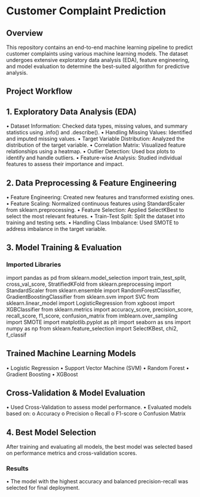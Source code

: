 # Customer Complaint Prediction

## Overview

This repository contains an end-to-end machine learning pipeline to predict customer complaints using various machine learning models. The dataset undergoes extensive exploratory data analysis (EDA), feature engineering, and model evaluation to determine the best-suited algorithm for predictive analysis.

## Project Workflow

## 1. Exploratory Data Analysis (EDA)

•	Dataset Information: Checked data types, missing values, and summary statistics using .info() and .describe().
•	Handling Missing Values: Identified and imputed missing values.
•	Target Variable Distribution: Analyzed the distribution of the target variable.
•	Correlation Matrix: Visualized feature relationships using a heatmap.
•	Outlier Detection: Used box plots to identify and handle outliers.
•	Feature-wise Analysis: Studied individual features to assess their importance and impact.
## 2. Data Preprocessing & Feature Engineering
•	Feature Engineering: Created new features and transformed existing ones.
•	Feature Scaling: Normalized continuous features using StandardScaler from sklearn.preprocessing.
•	Feature Selection: Applied SelectKBest to select the most relevant features.
•	Train-Test Split: Split the dataset into training and testing sets.
•	Handling Class Imbalance: Used SMOTE to address imbalance in the target variable.
## 3. Model Training & Evaluation
### Imported Libraries

import pandas as pd
from sklearn.model_selection import train_test_split, cross_val_score, StratifiedKFold
from sklearn.preprocessing import StandardScaler
from sklearn.ensemble import RandomForestClassifier, GradientBoostingClassifier
from sklearn.svm import SVC
from sklearn.linear_model import LogisticRegression
from xgboost import XGBClassifier
from sklearn.metrics import accuracy_score, precision_score, recall_score, f1_score, confusion_matrix
from imblearn.over_sampling import SMOTE
import matplotlib.pyplot as plt
import seaborn as sns
import numpy as np
from sklearn.feature_selection import SelectKBest, chi2, f_classif

## Trained Machine Learning Models
•	Logistic Regression
•	Support Vector Machine (SVM)
•	Random Forest
•	Gradient Boosting
•	XGBoost
## Cross-Validation & Model Evaluation
•	Used Cross-Validation to assess model performance.
•	Evaluated models based on:
 o	Accuracy
 o	Precision
 o	Recall
 o	F1-score
 o	Confusion Matrix
## 4. Best Model Selection
After training and evaluating all models, the best model was selected based on performance metrics and cross-validation scores.
### Results
•	The model with the highest accuracy and balanced precision-recall was selected for final deployment.

